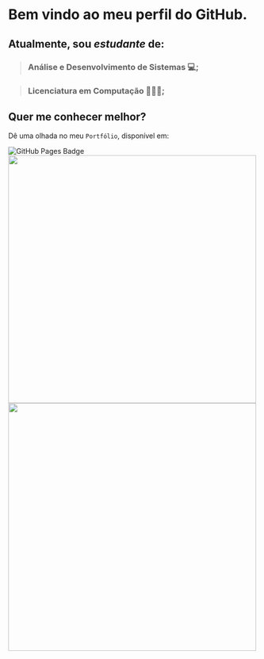 # Bem vindo ao meu perfil do GitHub.
## Atualmente, sou _estudante_ de:
> ### Análise e Desenvolvimento de Sistemas 💻;

> ### Licenciatura em Computação 👨🏽‍🏫;<br/>

## Quer me conhecer melhor?
Dê uma olhada no meu `Portfólio`, disponível em:
<link src="https://andersoncamposs.github.io" target="_blank"><img alt="GitHub Pages Badge" src="https://img.shields.io/badge/GitHub%20Pages-222222.svg?style=for-the-badge&logo=GitHub-Pages&logoColor=white"/></link>

<div>
    <a href="https://github.com/AndersonCamposs">
    <img heigth="180em" width="500em" src="https://github-readme-stats-git-masterrstaa-rickstaa.vercel.app/api?username=AndersonCamposs&show_icons=true&theme=dark&include_all_commits=true&count_private=true&PAT_1"/>
    <br/>
    <img heigth="180em" width="500em "src="https://github-readme-stats.vercel.app/api/top-langs/?username=AndersonCamposs&layout=compact&langs_count=16&theme=dark"/>
</div>

